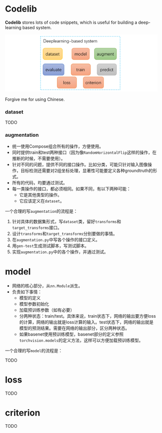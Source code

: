 # Codelib
**Codelib** stores lots of code snippets, which is useful for building a deep-learning based system.

![](img/fig.png)

Forgive me for using Chinese.

### dataset
TODO

### augmentation
- 统一使用Compose组合所有的操作，方便使用。
- 同时提供train和test两种接口（因为像`RandomHorizontalFlip`这样的操作，在推断的时候，不需要使用）。
- 针对不同的问题，提供不同的接口操作。比如分类，可能只针对输入图像操作，目标检测还需要对2组坐标处理，显著性可能要定义各种groundtruth的形式。
- 所有的代码，均要通过测试。
- 每一类操作的接口，都必须相同。如果不同，有以下两种可能：
    - 它是其他类型的操作。
    - 它应该定义在`dataset`。

一个合理的写`augmentation`的流程是：
1. 针对具体的数据集形式，写`dataset`类，留好`transforms`和`target_transforms`接口。
2. 设计`transforms`和`target_transforms`分别要做的事情。
3. 在`augmentation.py`中写各个操作的接口定义。
4. 用`gen-test`生成测试脚本，写测试脚本。
5. 实现`augmentation.py`中的各个操作，并通过测试。

# model
- 网络的核心部分，从`nn.Module`派生。
- 负责如下事情：
    - 模型的定义
    - 模型参数初始化
    - 加载预训练参数（如有必要）
    - 分两种状态：train/test。具体来说，train状态下，网络的输出要方便loss的计算，网络的输出就是loss计算的输入。test状态下，网络的输出就是模型的预测结果。需要在网络的输出部分，区分两种状态。
    - 如果basenet使用预训练模型，basenet部分的定义参照`torchvision.models`的定义方法，这样可以方便加载预训练模型。

一个合理的写`model`的流程是：

TODO

# loss
TODO

# criterion
TODO

